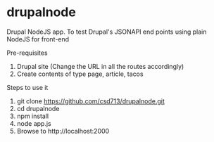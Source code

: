 # drupalnode
Drupal NodeJS app. To test Drupal's JSONAPI end points using plain NodeJS for front-end

Pre-requisites
1. Drupal site (Change the URL in all the routes accordingly)
2. Create contents of type page, article, tacos

Steps to use it

1. git clone https://github.com/csd713/drupalnode.git
2. cd drupalnode
3. npm install
4. node app.js
5. Browse to http://localhost:2000
